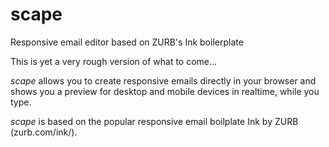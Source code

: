 scape
=====

Responsive email editor based on ZURB's Ink boilerplate

This is yet a very rough version of what to come... 

_scape_ allows you to create responsive emails directly in your browser and
shows you a preview for desktop and mobile devices in realtime, while you type.

_scape_ is based on the popular responsive email boilplate Ink by ZURB (zurb.com/ink/).
